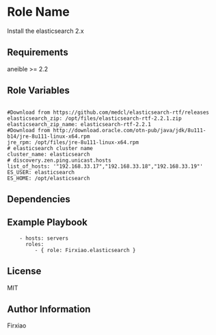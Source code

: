 Role Name
=========
Install the elasticsearch 2.x

Requirements
------------
aneible >= 2.2

Role Variables
--------------
```

#Download from https://github.com/medcl/elasticsearch-rtf/releases
elasticsearch_zip: /opt/files/elasticsearch-rtf-2.2.1.zip
elasticsearch_zip_name: elasticsearch-rtf-2.2.1
#Download from http://download.oracle.com/otn-pub/java/jdk/8u111-b14/jre-8u111-linux-x64.rpm
jre_rpm: /opt/files/jre-8u111-linux-x64.rpm
# elasticsearch cluster name 
cluster_name: elasticsearch
# discovery.zen.ping.unicast.hosts
list_of_hosts: '"192.168.33.17","192.168.33.18","192.168.33.19"'
ES_USER: elasticsearch
ES_HOME: /opt/elasticsearch

```

Dependencies
------------

Example Playbook
----------------
```
    - hosts: servers
      roles:
         - { role: Firxiao.elasticsearch }
```

License
-------

MIT

Author Information
------------------

Firxiao
